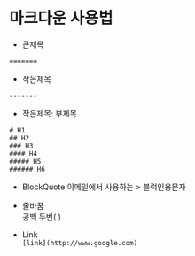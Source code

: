 마크다운 사용법
======

- 큰제목
``` title 
=======
```

- 작은제목
```
-------
```

- 작은제목: 부제목
```
# H1
## H2
### H3
#### H4
##### H5
###### H6
```
- BlockQuote
이메일에서 사용하는 > 블럭인용문자

- 줄바꿈  
  공백 두번(  )  


- Link   
   ```[link](http://www.google.com)```  